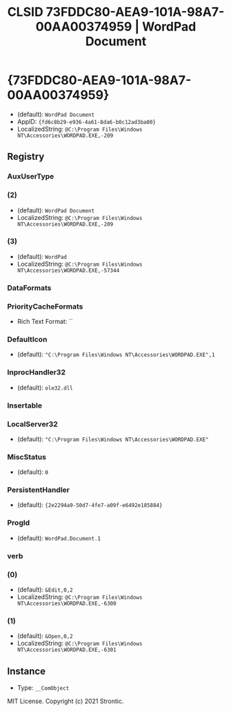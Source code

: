 ﻿---
title: "CLSID 73FDDC80-AEA9-101A-98A7-00AA00374959 | WordPad Document"
excerpt: What is COM-Object CLSID 73FDDC80-AEA9-101A-98A7-00AA00374959?
---

# {73FDDC80-AEA9-101A-98A7-00AA00374959}

* (default): `WordPad Document`
* AppID: `{fd6c8b29-e936-4a61-8da6-b0c12ad3ba00}`
* LocalizedString: `@C:\Program Files\Windows NT\Accessories\WORDPAD.EXE,-209`

## Registry


### AuxUserType


### (2)

* (default): `WordPad Document`
* LocalizedString: `@C:\Program Files\Windows NT\Accessories\WORDPAD.EXE,-209`

### (3)

* (default): `WordPad`
* LocalizedString: `@C:\Program Files\Windows NT\Accessories\WORDPAD.EXE,-57344`

### DataFormats


### PriorityCacheFormats

* Rich Text Format: ``

### DefaultIcon

* (default): `"C:\Program Files\Windows NT\Accessories\WORDPAD.EXE",1`

### InprocHandler32

* (default): `ole32.dll`

### Insertable


### LocalServer32

* (default): `"C:\Program Files\Windows NT\Accessories\WORDPAD.EXE"`

### MiscStatus

* (default): `0`

### PersistentHandler

* (default): `{2e2294a9-50d7-4fe7-a09f-e6492e185884}`

### ProgId

* (default): `WordPad.Document.1`

### verb


### (0)

* (default): `&Edit,0,2`
* LocalizedString: `@C:\Program Files\Windows NT\Accessories\WORDPAD.EXE,-6300`

### (1)

* (default): `&Open,0,2`
* LocalizedString: `@C:\Program Files\Windows NT\Accessories\WORDPAD.EXE,-6301`

## Instance

* Type: `__ComObject`

MIT License. Copyright (c) 2021 Strontic.



